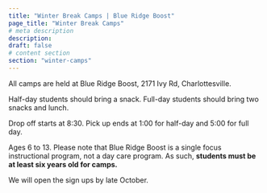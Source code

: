 ```yaml
---
title: "Winter Break Camps | Blue Ridge Boost"
page_title: "Winter Break Camps"
# meta description
description: 
draft: false
# content section
section: "winter-camps"
---
```


<p>All camps are held at Blue Ridge Boost, 2171 Ivy Rd, Charlottesville.</p>
<p>Half-day students should bring a snack. Full-day students should bring two snacks and lunch.</p>
<p>Drop off starts at 8:30. Pick up ends at 1:00 for half-day and 5:00 for full day.</p>
<p>Ages 6 to 13. Please note that Blue Ridge Boost is a single focus instructional program, not a day care program.
  As such, <b>students must be at least six years old for camps.</b></p>
<p></p>
<div class="container darknote p-3">
  <p></p>
  We will open the sign ups by late October.
  <p></p>
</div>

<!-- <section class="section">
  <div class="container">
    <p>Blue Ridge Boosts offers instructional programs in robotics, coding, and math during the school breaks
      and days off school. We also offer camps on days with unexpected school closings such as "snow days".
    <br>Blue Ridge Boost is a single focus instructional program, not a day care program.
      As such, <b>students must be at least six years old for camps.</b>
    <br>All camps are held at Blue Ridge Boost, 2171 Ivy Rd, Charlottesville.</p>
    <p>Half-day students should bring a snack. Full-day students should bring two snacks and lunch.</p>
  </div>
  <div class="container" id="winter">
    {{/*  <h4>Winter Break 2-Day Camps</h4>  */}}
    <div class="container">
      <div class="class-cards">
        <div class="row row-cols-1 row-cols-sm-2 row-cols-md-3 rows-cols-lg-3 row-cols-xl-3 g-3">
          {{ range sort (where .Site.Pages ".Params.category" "Winter Break") ".Params.page_rank" "asc" }}
            {{ if strings.Contains .Params.page_title "1-Day" }}
              {{ partial "1-day-camp-card" . }}
            {{ else }}
              {{ partial "2-day-camp-card" . }}
            {{ end }}
          {{ end }}
        </div>
      </div>
    </div>
  </div>
  <p></p>
  <div class="container">
    <p>
      Join us for an exhilarating exploration of robotics, coding, chess, and math. Teamwork and collaboration
      are at the heart of our camp experience. Students will have the opportunity to work together, share ideas,
      and solve challenges. Through hands-on activities and group projects, students will develop critical
      thinking skills and learn the importance of effective communication.</p>
    <p>
      Typical camp day:<center>
        <style>
          tr:nth-child(odd) {
            background-color: #D6EEEE;
          }

          td {
            padding-left: 12px;
            padding-right: 12px;
          }
        </style>
        <table>
          <tr>
            <td width="35%">8:30&ndash;10:30am</td>
            <td>Free play, getting to know each other</td>
          </tr>
          <tr>
            <td>10:30&ndash;11am</td>
            <td>Snack</td>
          </tr>
          <tr>
            <td>11am&ndash;12:30pm</td>
            <td>Guided learning session</td>
          </tr>
          <tr>
            <td>12:30&ndash;1pm</td>
            <td>Lunch</td>
          </tr>
          <tr>
            <td>1&ndash;2:30pm</td>
            <td>Guided learning session</td>
          </tr>
          <tr>
            <td>2:30&ndash;3pm</td>
            <td>Snack</td>
          </tr>
          <tr>
            <td>3&ndash;5pm</td>
            <td>Individual and group exploration</td>
          </tr>
        </table>
      </center>
    </p>
  </div>
</section> -->